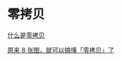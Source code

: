 # 零拷贝

[什么是零拷贝](https://blog.csdn.net/shenchaohao12321/article/details/115464117)

[原来 8 张图，就可以搞懂「零拷贝」了](https://zhuanlan.zhihu.com/p/258513662)
